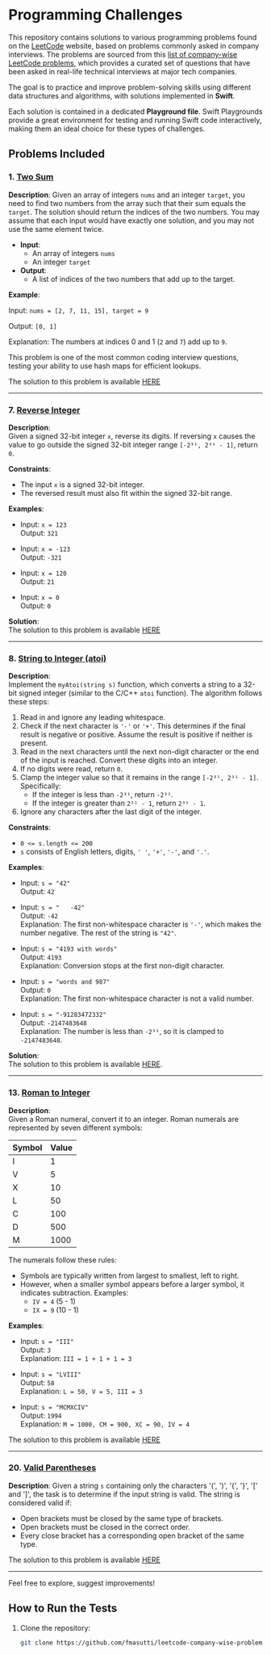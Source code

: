 # Programming Challenges

This repository contains solutions to various programming problems found on the [LeetCode](https://leetcode.com/) website, based on problems commonly asked in company interviews. The problems are sourced from this [list of company-wise LeetCode problems](https://github.com/hxu296/leetcode-company-wise-problems-2022), which provides a curated set of questions that have been asked in real-life technical interviews at major tech companies.

The goal is to practice and improve problem-solving skills using different data structures and algorithms, with solutions implemented in **Swift**.

Each solution is contained in a dedicated **Playground file**. Swift Playgrounds provide a great environment for testing and running Swift code interactively, making them an ideal choice for these types of challenges.

## Problems Included

### 1. [Two Sum](https://leetcode.com/problems/two-sum/description/)

**Description**: Given an array of integers `nums` and an integer `target`, you need to find two numbers from the array such that their sum equals the `target`. The solution should return the indices of the two numbers. You may assume that each input would have exactly one solution, and you may not use the same element twice.

- **Input**: 
  - An array of integers `nums`
  - An integer `target`
- **Output**: 
  - A list of indices of the two numbers that add up to the target.

**Example**:
  
  Input: `nums = [2, 7, 11, 15], target = 9`
  
  Output: `[0, 1]`
  
  Explanation: The numbers at indices 0 and 1 (`2` and `7`) add up to `9`.

This problem is one of the most common coding interview questions, testing your ability to use hash maps for efficient lookups.

The solution to this problem is available [HERE](AllProblemsProject/1.%20Two%20Sum.playground/Contents.swift)

---

### 7. [Reverse Integer](https://leetcode.com/problems/reverse-integer/)

**Description**:  
Given a signed 32-bit integer `x`, reverse its digits. If reversing `x` causes the value to go outside the signed 32-bit integer range `[-2³¹, 2³¹ - 1]`, return `0`.

**Constraints**:
- The input `x` is a signed 32-bit integer.
- The reversed result must also fit within the signed 32-bit range.

**Examples**:

- Input: `x = 123`  
  Output: `321`

- Input: `x = -123`  
  Output: `-321`

- Input: `x = 120`  
  Output: `21`

- Input: `x = 0`  
  Output: `0`

**Solution**:  
The solution to this problem is available [HERE](AllProblemsProject/7.%20Reverse%20Integer.playground/Contents.swift)

---

### 8. [String to Integer (atoi)](https://leetcode.com/problems/string-to-integer-atoi/)

**Description**:  
Implement the `myAtoi(string s)` function, which converts a string to a 32-bit signed integer (similar to the C/C++ `atoi` function). The algorithm follows these steps:

1. Read in and ignore any leading whitespace.
2. Check if the next character is `'-'` or `'+'`. This determines if the final result is negative or positive. Assume the result is positive if neither is present.
3. Read in the next characters until the next non-digit character or the end of the input is reached. Convert these digits into an integer.
4. If no digits were read, return `0`.
5. Clamp the integer value so that it remains in the range `[-2³¹, 2³¹ - 1]`. Specifically:
   - If the integer is less than `-2³¹`, return `-2³¹`.
   - If the integer is greater than `2³¹ - 1`, return `2³¹ - 1`.
6. Ignore any characters after the last digit of the integer.

**Constraints**:
- `0 <= s.length <= 200`
- `s` consists of English letters, digits, `' '`, `'+'`, `'-'`, and `'.'`.

**Examples**:

- Input: `s = "42"`  
  Output: `42`

- Input: `s = "   -42"`  
  Output: `-42`  
  Explanation: The first non-whitespace character is `'-'`, which makes the number negative. The rest of the string is `"42"`.

- Input: `s = "4193 with words"`  
  Output: `4193`  
  Explanation: Conversion stops at the first non-digit character.

- Input: `s = "words and 987"`  
  Output: `0`  
  Explanation: The first non-whitespace character is not a valid number.

- Input: `s = "-91283472332"`  
  Output: `-2147483648`  
  Explanation: The number is less than `-2³¹`, so it is clamped to `-2147483648`.

**Solution**:  
The solution to this problem is available [HERE](AllProblemsProject/8.%20String%20to%20Integer%20(atoi).playground).

---

### 13. [Roman to Integer](https://leetcode.com/problems/roman-to-integer/)

**Description**:  
Given a Roman numeral, convert it to an integer. Roman numerals are represented by seven different symbols:

| Symbol | Value |
|--------|-------|
| I      | 1     |
| V      | 5     |
| X      | 10    |
| L      | 50    |
| C      | 100   |
| D      | 500   |
| M      | 1000  |

The numerals follow these rules:
- Symbols are typically written from largest to smallest, left to right.
- However, when a smaller symbol appears before a larger symbol, it indicates subtraction. Examples:
  - `IV = 4` (5 - 1)
  - `IX = 9` (10 - 1)

**Examples**:

- Input: `s = "III"`  
  Output: `3`  
  Explanation: `III = 1 + 1 + 1 = 3`

- Input: `s = "LVIII"`  
  Output: `58`  
  Explanation: `L = 50, V = 5, III = 3`

- Input: `s = "MCMXCIV"`  
  Output: `1994`  
  Explanation: `M = 1000, CM = 900, XC = 90, IV = 4`

The solution to this problem is available [HERE](AllProblemsProject/13.%20Roman%20to%20Integer.playground/Contents.swift)

---

### 20. [Valid Parentheses](https://leetcode.com/problems/valid-parentheses/)

**Description**: Given a string `s` containing only the characters '(', ')', '{', '}', '[' and ']', the task is to determine if the input string is valid. The string is considered valid if:

- Open brackets must be closed by the same type of brackets.
- Open brackets must be closed in the correct order.
- Every close bracket has a corresponding open bracket of the same type.

The solution to this problem is available [HERE](AllProblemsProject/20.%20Valid%20Parentheses.playground/Contents.swift)

---

Feel free to explore, suggest improvements!

## How to Run the Tests

1. Clone the repository:
   ```bash
   git clone https://github.com/fmasutti/leetcode-company-wise-problems.git
